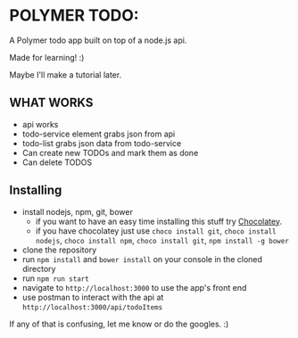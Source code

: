 POLYMER TODO:
=============

A Polymer todo app built on top of a node.js api.

Made for learning! :)

Maybe I'll make a tutorial later.


WHAT WORKS
-----------
- api works
- todo-service element grabs json from api
- todo-list grabs json data from todo-service
- Can create new TODOs and mark them as done
- Can delete TODOS

Installing
-----------
- install nodejs, npm, git, bower
    - if you want to have an easy time installing this stuff try [Chocolatey](https://chocolatey.org/).
    - if you have chocolatey just use `choco install git`, `choco install nodejs`, `choco install npm`, `choco install git`, `npm install -g bower`
- clone the repository
- run `npm install` and `bower install` on your console in the cloned directory
- run `npm run start` 
- navigate to `http://localhost:3000` to use the app's front end
- use postman to interact with the api at `http://localhost:3000/api/todoItems`

If any of that is confusing, let me know or do the googles. :)
